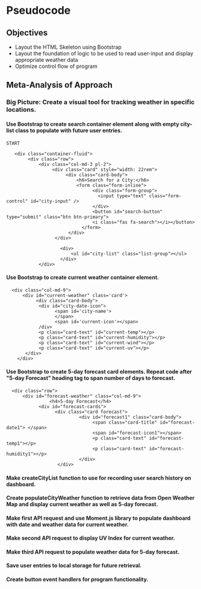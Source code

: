 # Pseudocode

## Objectives

- Layout the HTML Skeleton using Bootstrap
- Layout the foundation of logic to be used to read user-input and display appropriate weather data
- Optimize control flow of program

## Meta-Analysis of Approach

### Big Picture: Create a visual tool for tracking weather in specific locations. 

#### Use Bootstrap to create search container element along with empty city-list class to populate with future user entries.
```
START

   <div class="container-fluid">
        <div class="row">
            <div class="col-md-3 pl-2">
                 <div class="card" style="width: 22rem">
                      <div class="card-body">
                          <h6>Search for a City:</h6>
                          <form class="form-inline">
                                <div class="form-group">
                                  <input type="text" class="form-control" id="city-input" />
                                </div>
                                <button id="search-button" type="submit" class="btn btn-primary">
                                <i class="fas fa-search"></i></button>
                            </form>
                       </div>
                  </div>

                    <div>
                        <ul id="city-list" class="list-group"></ul>
                    </div>
            </div>
```

#### Use Bootstrap to create current weather container element. 
```
  <div class="col-md-9">
      <div id="current-weather" class='card'>
           <div class="card-body">
            <div id="city-date-icon">
                  <span id='city-name'>
                  </span>
                  <span id='current-icon'></span>
            /div>
            <p class="card-text" id="current-temp"></p>
            <p class="card-text" id="current-humidity"></p>
            <p class="card-text" id="current-wind"></p>
            <p class="card-text" id="current-uv"></p>          
       </div>
    </div>
```

#### Use Bootstrap to create 5-day forecast card elements. Repeat code after "5-day Forecast" heading tag to span number of days to forecast. 
```
  <div class="row">
      <div id="forecast-weather" class="col-md-9">
                <h4>5-day Forecast</h4>
            <div id="forecast-cards">
                  <div class="card forecast">
                           <div id="forecast1" class="card-body">
                                <span class="card-title" id="forecast-date1"> </span>
                                <span id="forecast-icon1"></span>
                                <p class="card-text" id="forecast-temp1"></p>
                                <p class="card-text" id="forecast-humidity1"></p>
                           </div>
                   </div>
```

#### Make createCityList function to use for recording user search history on dashboard.

#### Create populateCityWeather function to retrieve data from Open Weather Map and display current weather as well as 5-day forecast. 

#### Make first API request and use Moment.js library to populate dashboard with date and weather data for current weather. 

#### Make second API request to display UV Index for current weather. 

#### Make third API request to populate weather data for 5-day forecast.

#### Save user entries to local storage for future retrieval.

#### Create button event handlers for program functionality.

